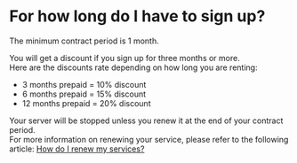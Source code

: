# For how long do I have to sign up?

The minimum contract period is 1 month.  

You will get a discount if you sign up for three months or more.  
Here are the discounts rate depending on how long you are renting:

*   3 months prepaid = 10% discount
*   6 months prepaid = 15% discount
*   12 months prepaid = 20% discount

Your server will be stopped unless you renew it at the end of your contract period.  
For more information on renewing your service, please refer to the following article: [How do I renew my services?](renew-service)